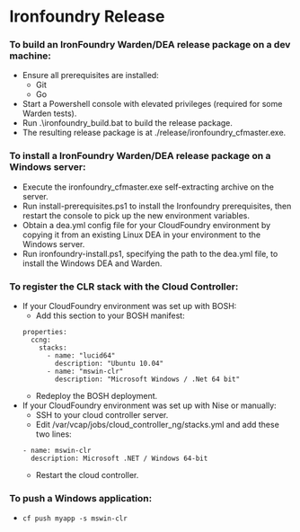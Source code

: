 Ironfoundry Release
==========

### To build an IronFoundry Warden/DEA release package on a dev machine:
* Ensure all prerequisites are installed:
  * Git
  * Go
* Start a Powershell console with elevated privileges (required for some Warden tests).
* Run .\ironfoundry_build.bat to build the release package.
* The resulting release package is at ./release/ironfoundry_cfmaster.exe.

### To install a IronFoundry Warden/DEA release package on a Windows server:
* Execute the ironfoundry_cfmaster.exe self-extracting archive on the server.
* Run install-prerequisites.ps1 to install the Ironfoundry prerequisites, then restart the console to pick up the new environment variables.
* Obtain a dea.yml config file for your CloudFoundry environment by copying it from an existing Linux DEA in your environment to the Windows server.
* Run ironfoundry-install.ps1, specifying the path to the dea.yml file, to install the Windows DEA and Warden.

### To register the CLR stack with the Cloud Controller:
* If your CloudFoundry environment was set up with BOSH:
  * Add this section to your BOSH manifest:
  ```
  properties:
    ccng:
      stacks:
        - name: "lucid64"
          description: "Ubuntu 10.04"    
        - name: "mswin-clr"
          description: "Microsoft Windows / .Net 64 bit"
  ```
  * Redeploy the BOSH deployment.
* If your CloudFoundry environment was set up with Nise or manually:
  * SSH to your cloud controller server.
  * Edit /var/vcap/jobs/cloud_controller_ng/stacks.yml and add these two lines:
  ```
  - name: mswin-clr
    description: Microsoft .NET / Windows 64-bit
  ```
  * Restart the cloud controller.

### To push a Windows application:
* `cf push myapp -s mswin-clr`
